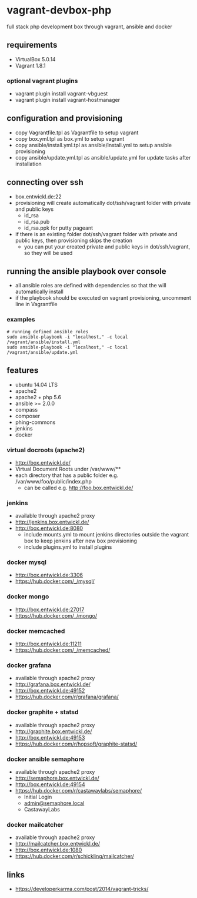 # vagrant-devbox-php

full stack php development box through vagrant, ansible and docker

## requirements

* VirtualBox 5.0.14
* Vagrant 1.8.1

### optional vagrant plugins

* vagrant plugin install vagrant-vbguest
* vagrant plugin install vagrant-hostmanager

## configuration and provisioning

* copy Vagrantfile.tpl as Vagrantfile to setup vagrant
* copy box.yml.tpl as box.yml to setup vagrant
* copy ansible/install.yml.tpl as ansible/install.yml to setup ansible provisioning
* copy ansible/update.yml.tpl as ansible/update.yml for update tasks after installation

## connecting over ssh

* box.entwickl.de:22
* provisioning will create automatically dot/ssh/vagrant folder with private and public keys
  * id_rsa
  * id_rsa.pub
  * id_rsa.ppk for putty pageant
* if there is an existing folder dot/ssh/vagrant folder with private and public keys, then provisioning skips the creation
  * you can put your created private and public keys in dot/ssh/vagrant, so they will be used

## running the ansible playbook over console

* all ansible roles are defined with dependencies so that the will automatically install 
* if the playbook should be executed on vagrant provisioning, uncomment line in Vagrantfile

### examples

```
# running defined ansible roles
sudo ansible-playbook -i "localhost," -c local /vagrant/ansible/install.yml
sudo ansible-playbook -i "localhost," -c local /vagrant/ansible/update.yml
```

## features

* ubuntu 14.04 LTS
* apache2
* apache2 + php 5.6
* ansible >= 2.0.0
* compass
* composer
* phing-commons
* jenkins
* docker

### virtual docroots (apache2)

* http://box.entwickl.de/
* Virtual Document Roots under /var/www/**
* each directory that has a public folder e.g. /var/www/foo/public/index.php
  * can be called e.g. http://foo.box.entwickl.de/

### jenkins

* available through apache2 proxy
* http://jenkins.box.entwickl.de/
* http://box.entwickl.de:8080
  * include mounts.yml to mount jenkins directories outside the vagrant box to keep jenkins after new box provisioning
  * include plugins.yml to install plugins

### docker mysql

* http://box.entwickl.de:3306
* https://hub.docker.com/_/mysql/

### docker mongo

* http://box.entwickl.de:27017
* https://hub.docker.com/_/mongo/

### docker memcached

* http://box.entwickl.de:11211
* https://hub.docker.com/_/memcached/

### docker grafana

* available through apache2 proxy
* http://grafana.box.entwickl.de/
* http://box.entwickl.de:49152
* https://hub.docker.com/r/grafana/grafana/

### docker graphite + statsd

* available through apache2 proxy
* http://graphite.box.entwickl.de/
* http://box.entwickl.de:49153
* https://hub.docker.com/r/hopsoft/graphite-statsd/

### docker ansible semaphore

* available through apache2 proxy
* http://semaphore.box.entwickl.de/
* http://box.entwickl.de:49154
* https://hub.docker.com/r/castawaylabs/semaphore/
  * Initial Login
  * admin@semaphore.local
  * CastawayLabs

### docker mailcatcher

* available through apache2 proxy
* http://mailcatcher.box.entwickl.de/
* http://box.entwickl.de:1080
* https://hub.docker.com/r/schickling/mailcatcher/

## links

* https://developerkarma.com/post/2014/vagrant-tricks/